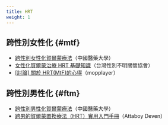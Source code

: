 ```yaml
---
title: HRT
weight: 1
---
```


## 跨性別女性化 {#mtf}

- [跨性別女性化賀爾蒙療法](https://www.cmuh.cmu.edu.tw/NewsInfo/NewsArticle?no=6907)（中國醫藥大學）
- [女性化賀爾蒙治療 HRT 基礎知識](https://www.dcard.tw/f/trans/p/235957290)（台灣性別不明關懷協會）
- [[討論] 關於 HRT(MtF)的心得](https://www.ptt.cc/bbs/transgender/M.1603946909.A.739.html)（mopplayer）

## 跨性別男性化 {#ftm}

- [跨性別男性化賀爾蒙療法](https://www.cmuh.cmu.edu.tw/NewsInfo/NewsArticle?no=6906)（中國醫藥大學）
- [跨男的賀爾蒙置換療法（HRT）實用入門手冊](https://trans-attaboy.com/hrt-guidebook/)（Attaboy Deven）

